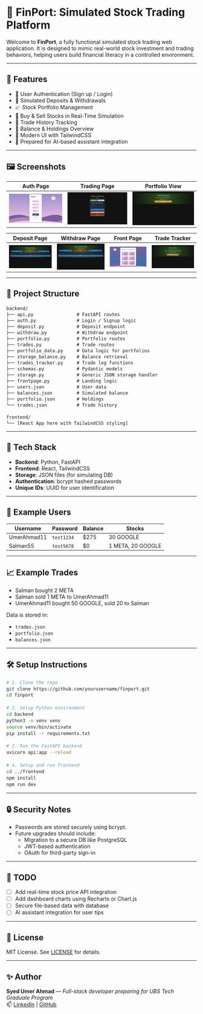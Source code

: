 
# 💼 FinPort: Simulated Stock Trading Platform

Welcome to **FinPort**, a fully functional simulated stock trading web application. It is designed to mimic real-world stock investment and trading behaviors, helping users build financial literacy in a controlled environment.

---

## 🚀 Features

- 🔐 User Authentication (Sign up / Login)
- 💸 Simulated Deposits & Withdrawals
- 📈 Stock Portfolio Management
- 🛒 Buy & Sell Stocks in Real-Time Simulation
- 📜 Trade History Tracking
- 💼 Balance & Holdings Overview
- 🎨 Modern UI with TailwindCSS
- 🧠 Prepared for AI-based assistant integration

---

## 🖼️ Screenshots

| Auth Page | Trading Page | Portfolio View |
|----------|--------------|----------------|
| ![Auth Page](assets/screenshots/Login.png) | ![Trading](assets/screenshots/Trading-Buy.png) | ![Portfolio](assets/screenshots/Portfolio.png) |

| Deposit Page | Withdraw Page | Front Page | Trade Tracker |
|--------------|---------------|-------------|----------------|
| ![Deposit](assets/screenshots/Deposit.png) | ![Withdraw](assets/screenshots/Withdraw.png) | ![FrontPage](assets/screenshots/FrontPage.png) | ![Trade Tracker](assets/screenshots/TradesTracker.png) |

---

## 📂 Project Structure

```
backend/
├── api.py                # FastAPI routes
├── auth.py               # Login / Signup logic
├── deposit.py            # Deposit endpoint
├── withdraw.py           # Withdraw endpoint
├── portfolio.py          # Portfolio routes
├── trades.py             # Trade routes
├── portfolio_data.py     # Data logic for portfolios
├── storage_balance.py    # Balance retrieval
├── trades_tracker.py     # Trade log functions
├── schemas.py            # Pydantic models
├── storage.py            # Generic JSON storage handler
├── frontpage.py          # Landing logic
├── users.json            # User data
├── balances.json         # Simulated balance
├── portfolio.json        # Holdings
└── trades.json           # Trade history

frontend/
└── [React App here with TailwindCSS styling]
```

---

## 🔧 Tech Stack

- **Backend**: Python, FastAPI
- **Frontend**: React, TailwindCSS
- **Storage**: JSON files (for simulating DB)
- **Authentication**: bcrypt hashed passwords
- **Unique IDs**: UUID for user identification

---

## 🧪 Example Users

| Username    | Password     | Balance | Stocks      |
|-------------|--------------|---------|-------------|
| UmerAhmad11 | `test1234`   | $275    | 30 GOOGLE   |
| Salman55    | `test5678`   | $0      | 1 META, 20 GOOGLE |

---

## 📈 Example Trades

- Salman bought 2 META
- Salman sold 1 META to UmerAhmad11
- UmerAhmad11 bought 50 GOOGLE, sold 20 to Salman

Data is stored in:
- `trades.json`
- `portfolio.json`
- `balances.json`

---

## 🛠️ Setup Instructions

```bash
# 1. Clone the repo
git clone https://github.com/yourusername/finport.git
cd finport

# 2. Setup Python environment
cd backend
python3 -m venv venv
source venv/bin/activate
pip install -r requirements.txt

# 3. Run the FastAPI backend
uvicorn api:app --reload

# 4. Setup and run frontend
cd ../frontend
npm install
npm run dev
```

---

## 🔒 Security Notes

- Passwords are stored securely using bcrypt.
- Future upgrades should include:
  - Migration to a secure DB like PostgreSQL
  - JWT-based authentication
  - OAuth for third-party sign-in

---

## 📌 TODO

- [ ] Add real-time stock price API integration
- [ ] Add dashboard charts using Recharts or Chart.js
- [ ] Secure file-based data with database
- [ ] AI assistant integration for user tips

---

## 📃 License

MIT License. See [LICENSE](LICENSE) for details.

---

## ✨ Author

**Syed Umer Ahmad** — *Full-stack developer preparing for UBS Tech Graduate Program*  
📫 [LinkedIn](https://linkedin.com/in/your-profile) | [GitHub](https://github.com/yourusername)
